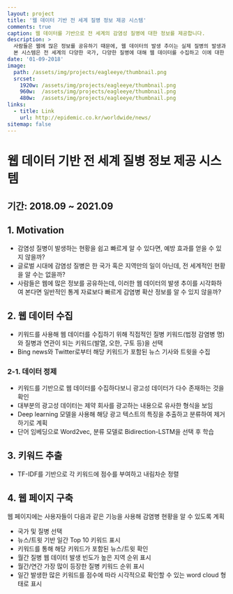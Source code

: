 ```yaml
---
layout: project
title: '웹 데이터 기반 전 세계 질병 정보 제공 시스템'
comments: true
caption: 웹 데이터를 기반으로 전 세계의 감염성 질병에 대한 정보를 제공합니다.
description: >
  사람들은 웹에 많은 정보를 공유하기 때문에, 웹 데이터의 발생 추이는 실제 질병의 발생과 상관관계를 갖습니다.
  본 시스템은 전 세계의 다양한 국가, 다양한 질병에 대해 웹 데이터를 수집하고 이에 대한 통계 자료를 제공합니다.
date: '01-09-2018'
image: 
  path: /assets/img/projects/eagleeye/thumbnail.png
  srcset: 
    1920w: /assets/img/projects/eagleeye/thumbnail.png
    960w:  /assets/img/projects/eagleeye/thumbnail.png
    480w:  /assets/img/projects/eagleeye/thumbnail.png
links:
  - title: Link
    url: http://epidemic.co.kr/worldwide/news/
sitemap: false
---
```


# 웹 데이터 기반 전 세계 질병 정보 제공 시스템

## 기간: 2018.09 ~ 2021.09

## 1. Motivation
- 감염성 질병이 발생하는 현황을 쉽고 빠르게 알 수 있다면, 예방 효과를 얻을 수 있지 않을까?
- 글로벌 시대에 감염성 질병은 한 국가 혹은 지역만의 일이 아닌데, 전 세계적인 현황을 알 수는 없을까?
- 사람들은 웹에 많은 정보를 공유하는데, 이러한 웹 데이터의 발생 추이를 시각화하여 본다면 일반적인 통계 자료보다 빠르게 감염병 확산 정보를 알 수 있지 않을까?

## 2. 웹 데이터 수집
- 키워드를 사용해 웹 데이터를 수집하기 위해 직접적인 질병 키워드(법정 감염병 명)와 질병과 연관이 되는 키워드(발열, 오한, 구토 등)을 선택
- Bing news와 Twitter로부터 해당 키워드가 포함된 뉴스 기사와 트윗을 수집

### 2-1. 데이터 정제
- 키워드를 기반으로 웹 데이터를 수집하다보니 광고성 데이터가 다수 존재하는 것을 확인
- 대부분의 광고성 데이터는 제약 회사를 광고하는 내용으로 유사한 형식을 보임
- Deep learning 모델을 사용해 해당 광고 텍스트의 특징을 추출하고 분류하여 제거하기로 계획
- 단어 임베딩으로 Word2vec, 분류 모델로 Bidirection-LSTM을 선택 후 학습

## 3. 키워드 추출
- TF-IDF를 기반으로 각 키워드에 점수를 부여하고 내림차순 정렬

## 4. 웹 페이지 구축
웹 페이지에는 사용자들이 다음과 같은 기능을 사용해 감염병 현황을 알 수 있도록 계획

- 국가 및 질병 선택
- 뉴스/트윗 기반 일간 Top 10 키워드 표시
- 키워드를 통해 해당 키워드가 포함된 뉴스/트윗 확인
- 월간 질병 웹 데이터 발생 빈도가 높은 지역 순위 표시
- 월간/연간 가장 많이 등장한 질병 키워드 순위 표시
- 일간 발생한 많은 키워드를 점수에 따라 시각적으로 확인할 수 있는 word cloud 형태로 표시
